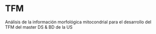 # TFM
Análisis de la información morfológica mitocondrial para el desarrollo del TFM del master DS &amp; BD de la US
